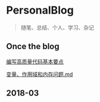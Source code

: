 # PersonalBlog
> 随笔、总结、个人、学习、杂记

## Once the blog

[编写高质量代码基本要点](./OnceTheBlog/编写高质量代码基本要点.md)

[变量、作用域和内存问题.md](./OnceTheBlog/变量、作用域和内存问题.md)

## 2018-03